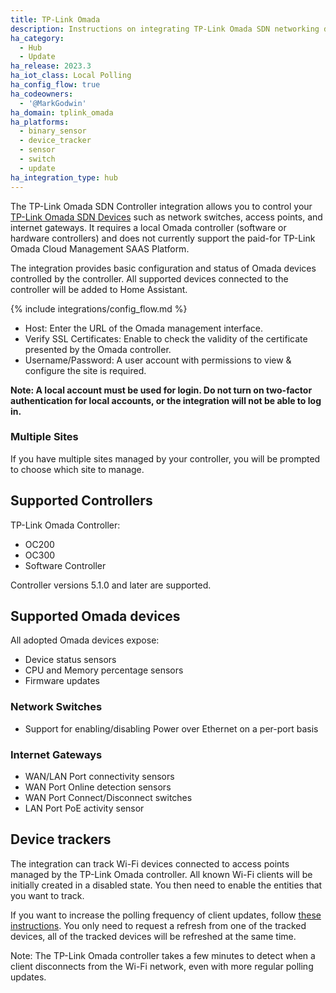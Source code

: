 ```yaml
---
title: TP-Link Omada
description: Instructions on integrating TP-Link Omada SDN networking devices to Home Assistant.
ha_category:
  - Hub
  - Update
ha_release: 2023.3
ha_iot_class: Local Polling
ha_config_flow: true
ha_codeowners:
  - '@MarkGodwin'
ha_domain: tplink_omada
ha_platforms:
  - binary_sensor
  - device_tracker
  - sensor
  - switch
  - update
ha_integration_type: hub
---
```


The TP-Link Omada SDN Controller integration allows you to control your [TP-Link Omada SDN Devices](https://www.tp-link.com/omada-sdn/) such as network switches, access points, and internet gateways. It requires a local Omada controller (software or hardware controllers) and does not currently support the paid-for TP-Link Omada Cloud Management SAAS Platform.

The integration provides basic configuration and status of Omada devices controlled by the controller. All supported devices connected to the controller will be added to Home Assistant.

{% include integrations/config_flow.md %}

- Host: Enter the URL of the Omada management interface.
- Verify SSL Certificates: Enable to check the validity of the certificate presented by the Omada controller.
- Username/Password: A user account with permissions to view & configure the site is required.

**Note: A local account must be used for login. Do not turn on two-factor authentication for local accounts, or the integration will not be able to log in.**

### Multiple Sites

If you have multiple sites managed by your controller, you will be prompted to choose which site to manage.

## Supported Controllers

TP-Link Omada Controller:

- OC200
- OC300
- Software Controller

Controller versions 5.1.0 and later are supported.

## Supported Omada devices

All adopted Omada devices expose:

- Device status sensors
- CPU and Memory percentage sensors
- Firmware updates

### Network Switches

- Support for enabling/disabling Power over Ethernet on a per-port basis

### Internet Gateways

- WAN/LAN Port connectivity sensors
- WAN Port Online detection sensors
- WAN Port Connect/Disconnect switches
- LAN Port PoE activity sensor

## Device trackers

The integration can track Wi-Fi devices connected to access points managed by the TP-Link Omada controller. All known Wi-Fi clients will be initially created in a disabled state. You then need to enable the entities that you want to track.

If you want to increase the polling frequency of client updates, follow [these instructions](https://www.home-assistant.io/common-tasks/general/#defining-a-custom-polling-interval). You only need to request a refresh from one of the tracked devices, all of the tracked devices will be refreshed at the same time.

Note: The TP-Link Omada controller takes a few minutes to detect when a client disconnects from the Wi-Fi network, even with more regular polling updates.

